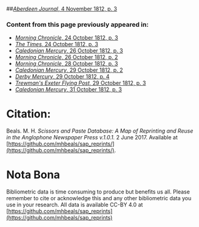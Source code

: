 ##[*Aberdeen Journal*, 4 November 1812, p. 3](https://mhbeals.github.io/sap_html/Aberdeen-Journal/Aberdeen-Journal-4-November-1812-p-3)

### Content from this page previously appeared in:
+ [*Morning Chronicle*, 24 October 1812, p. 3](https://mhbeals.github.io/sap_html/Morning-Chronicle/Morning-Chronicle-24-October-1812-p-3)
+ [*The Times*, 24 October 1812, p. 3](https://mhbeals.github.io/sap_html/The-Times/The-Times-24-October-1812-p-3)
+ [*Caledonian Mercury*, 26 October 1812, p. 3](https://mhbeals.github.io/sap_html/Caledonian-Mercury/Caledonian-Mercury-26-October-1812-p-3)
+ [*Morning Chronicle*, 26 October 1812, p. 2](https://mhbeals.github.io/sap_html/Morning-Chronicle/Morning-Chronicle-26-October-1812-p-2)
+ [*Morning Chronicle*, 28 October 1812, p. 3](https://mhbeals.github.io/sap_html/Morning-Chronicle/Morning-Chronicle-28-October-1812-p-3)
+ [*Caledonian Mercury*, 29 October 1812, p. 2](https://mhbeals.github.io/sap_html/Caledonian-Mercury/Caledonian-Mercury-29-October-1812-p-2)
+ [*Derby Mercury*, 29 October 1812, p. 4](https://mhbeals.github.io/sap_html/Derby-Mercury/Derby-Mercury-29-October-1812-p-4)
+ [*Trewman's Exeter Flying Post*, 29 October 1812, p. 3](https://mhbeals.github.io/sap_html/Trewman's-Exeter-Flying-Post/Trewman's-Exeter-Flying-Post-29-October-1812-p-3)
+ [*Caledonian Mercury*, 31 October 1812, p. 3](https://mhbeals.github.io/sap_html/Caledonian-Mercury/Caledonian-Mercury-31-October-1812-p-3)
                    
# Citation: 

Beals. M. H. *Scissors and Paste Database: A Map of Reprinting and Reuse in the Anglophone Newspaper Press v.1.0.1.* 2 June 2017. Available at [https://github.com/mhbeals/sap_reprints/](https://github.com/mhbeals/sap_reprints/). 
                    
# Nota Bona

Bibliometric data is time consuming to produce but benefits us all. Please remember to cite or acknowledge this and any other bibliometric data you use in your research. All data is available CC-BY 4.0 at [https://github.com/mhbeals/sap_reprints](https://github.com/mhbeals/sap_reprints)